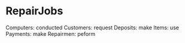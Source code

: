 # RepairJobs

Computers: conducted
Customers: request
Deposits: make
Items: use
Payments: make
Repairmen: peform